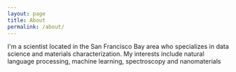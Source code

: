 ```yaml
---
layout: page
title: About
permalink: /about/
---
```


I'm a scientist located in the San Francisco Bay area who specializes in data science and materials characterization.  My interests include natural language processing, machine learning, spectroscopy and nanomaterials 

